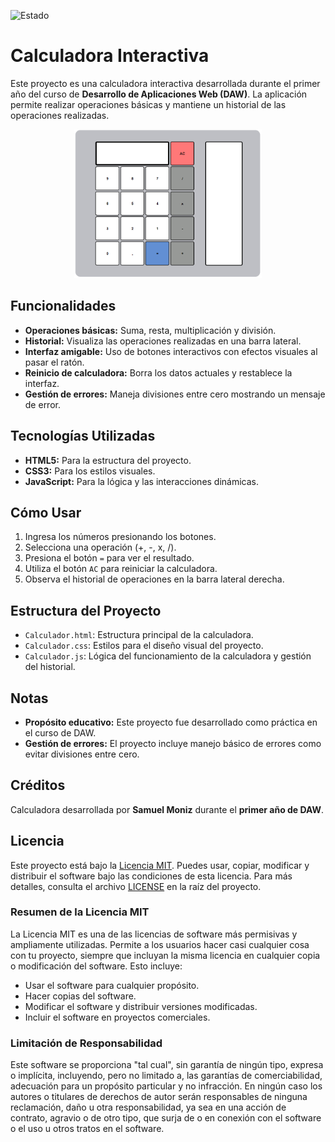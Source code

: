![Estado](https://img.shields.io/badge/Estado-Acabado-brightgreen?style=plastic)

# Calculadora Interactiva

Este proyecto es una calculadora interactiva desarrollada durante el primer año del curso de **Desarrollo de Aplicaciones Web (DAW)**. La aplicación permite realizar operaciones básicas y mantiene un historial de las operaciones realizadas.

<div align="center">
  <img src="Calculadora.png" alt="Imagen de la calculadora js" width="300">
</div>

## Funcionalidades
- **Operaciones básicas:** Suma, resta, multiplicación y división.
- **Historial:** Visualiza las operaciones realizadas en una barra lateral.
- **Interfaz amigable:** Uso de botones interactivos con efectos visuales al pasar el ratón.
- **Reinicio de calculadora:** Borra los datos actuales y restablece la interfaz.
- **Gestión de errores:** Maneja divisiones entre cero mostrando un mensaje de error.

## Tecnologías Utilizadas
- **HTML5:** Para la estructura del proyecto.
- **CSS3:** Para los estilos visuales.
- **JavaScript:** Para la lógica y las interacciones dinámicas.

## Cómo Usar
1. Ingresa los números presionando los botones.
2. Selecciona una operación (+, -, x, /).
3. Presiona el botón `=` para ver el resultado.
4. Utiliza el botón `AC` para reiniciar la calculadora.
5. Observa el historial de operaciones en la barra lateral derecha.

## Estructura del Proyecto
- `Calculador.html`: Estructura principal de la calculadora.
- `Calculador.css`: Estilos para el diseño visual del proyecto.
- `Calculador.js`: Lógica del funcionamiento de la calculadora y gestión del historial.

## Notas
- **Propósito educativo:** Este proyecto fue desarrollado como práctica en el curso de DAW.
- **Gestión de errores:** El proyecto incluye manejo básico de errores como evitar divisiones entre cero.

## Créditos
Calculadora desarrollada por **Samuel Moniz** durante el **primer año de DAW**.

## Licencia

Este proyecto está bajo la [Licencia MIT](https://opensource.org/licenses/MIT). Puedes usar, copiar, modificar y distribuir el software bajo las condiciones de esta licencia. Para más detalles, consulta el archivo [LICENSE](LICENSE) en la raíz del proyecto.

### Resumen de la Licencia MIT
La Licencia MIT es una de las licencias de software más permisivas y ampliamente utilizadas. Permite a los usuarios hacer casi cualquier cosa con tu proyecto, siempre que incluyan la misma licencia en cualquier copia o modificación del software. Esto incluye:

- Usar el software para cualquier propósito.
- Hacer copias del software.
- Modificar el software y distribuir versiones modificadas.
- Incluir el software en proyectos comerciales.

### Limitación de Responsabilidad
Este software se proporciona "tal cual", sin garantía de ningún tipo, expresa o implícita, incluyendo, pero no limitado a, las garantías de comerciabilidad, adecuación para un propósito particular y no infracción. En ningún caso los autores o titulares de derechos de autor serán responsables de ninguna reclamación, daño u otra responsabilidad, ya sea en una acción de contrato, agravio o de otro tipo, que surja de o en conexión con el software o el uso u otros tratos en el software.
